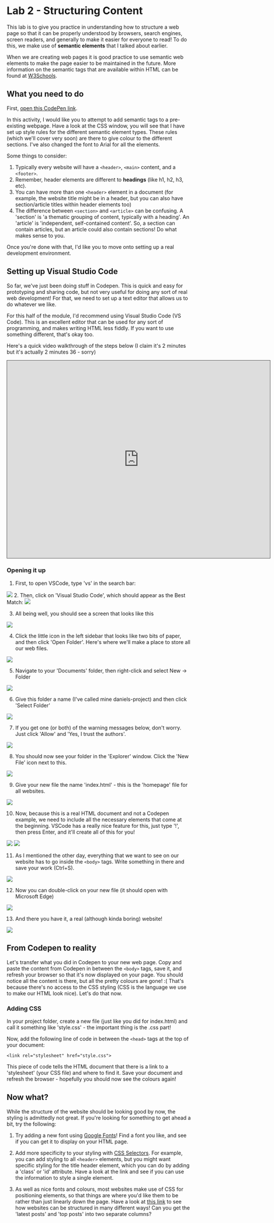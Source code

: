# Lab 2 - Structuring Content

This lab is to give you practice in understanding how to structure a web page so that it can be properly understood by browsers, search engines, screen readers, and generally to make it easier for everyone to read! To do this, we make use of **semantic elements** that I talked about earlier.

When we are creating web pages it is good practice to use semantic web elements to make the page easier to be maintained in the future. More information on the semantic tags that are available within HTML can be found at <a href="https://www.w3schools.com/html/html5_semantic_elements.asp">W3Schools</a>.

## What you need to do

First, <a href="https://codepen.io/Dan_Rough/pen/QwbopZy" target="_blank">open this CodePen link</a>.

In this activity, I would like you to attempt to add semantic tags to a pre-existing webpage. Have a look at the CSS window, you will see that I have set up style rules for the different semantic element types. These rules (which we'll cover very soon) are there to give colour to the different sections. I've also changed the font to Arial for all the elements.

Some things to consider:
1. Typically every website will have a ```<header>```, ```<main>``` content, and a ```<footer>```.
2. Remember, header elements are different to **headings** (like h1, h2, h3, etc).
3. You can have more than one ```<header>``` element in a document (for example, the website title might be in a header, but you can also have section/article titles within header elements too)
4. The difference between ```<section>``` and ```<article>``` can be confusing. A 'section' is 'a thematic grouping of content, typically with a heading'. An 'article' is 'independent, self-contained content'. So, a section can contain articles, but an article could also contain sections! Do what makes sense to you.

Once you're done with that, I'd like you to move onto setting up a real development environment.

## Setting up Visual Studio Code
So far, we've just been doing stuff in Codepen. This is quick and easy for prototyping and sharing code, but not very useful for doing any sort of real web development! For that, we need to set up a text editor that allows us to do whatever we like.

For this half of the module, I'd recommend using Visual Studio Code (VS Code). This is an excellent editor that can be used for any sort of programming, and makes writing HTML less fiddly. If you want to use something different, that's okay too. 

Here's a quick video walkthrough of the steps below (I claim it's 2 minutes but it's actually 2 minutes 36 - sorry)
<iframe src="https://dundee.cloud.panopto.eu/Panopto/Pages/Embed.aspx?id=7c4c22bb-36bf-40b0-b2a2-b30e01483b18&autoplay=false&offerviewer=true&showtitle=true&showbrand=true&captions=false&start=0&interactivity=all" height="540" width="720" style="border: 1px solid #464646;" allowfullscreen allow="autoplay" aria-label="Panopto Embedded Video Player" aria-description="Setting up Visual Studio Code" ></iframe>

### Opening it up
1. First, to open VSCode, type 'vs' in the search bar:
<img src = "vscode/vs1.png" class="awstiny left">
2. Then, click on 'Visual Studio Code', which should appear as the Best Match:
<img src = "vscode/vs2.png" class="awstiny left">

3. All being well, you should see a screen that looks like this
<img src = "vscode/vs3.png" class="aws">

4. Click the little icon in the left sidebar that looks like two bits of paper, and then click 'Open Folder'. Here's where we'll make a place to store all our web files.
<img src = "vscode/vs5.png" class="awssmallest">

5. Navigate to your 'Documents' folder, then right-click and select New -> Folder
<img src = "vscode/vs12.png" class="awssmaller">

6. Give this folder a name (I've called mine daniels-project) and then click 'Select Folder'
<img src = "vscode/vs13.png" class="awssmaller">

7. If you get one (or both) of the warning messages below, don't worry. Just click 'Allow' and 'Yes, I trust the authors'.
<img src = "vscode/vs6.png" class="aws">

8. You should now see your folder in the 'Explorer' window. Click the 'New File' icon next to this.
<img src = "vscode/vs7.png" class="awssmallest">

9. Give your new file the name 'index.html' - this is the 'homepage' file for all websites. 
<img src = "vscode/vs8.png" class="awssmallest">

10. Now, because this is a real HTML document and not a Codepen example, we need to include all the necessary elements that come at the beginning. VSCode has a really nice feature for this, just type '!', then press Enter, and it'll create all of this for you!
<img src = "vscode/vs9.png" class="awssmaller">
<img src = "vscode/vs10.png" class="awssmaller">

11. As I mentioned the other day, everything that we want to see on our website has to go inside the ```<body>``` tags. Write something in there and save your work (Ctrl+S).
<img src = "vscode/vs15.png" class="awssmaller">

12. Now you can double-click on your new file (it should open with Microsoft Edge)
<img src = "vscode/vs16.png" class="awssmallest">

13. And there you have it, a real (although kinda boring) website!
<img src = "vscode/vs17.png" class="awssmallest">

## From Codepen to reality
Let's transfer what you did in Codepen to your new web page. Copy and paste the content from Codepen in between the ```<body>``` tags, save it, and refresh your browser so that it's now displayed on your page. You should notice all the content is there, but all the pretty colours are gone! :( That's because there's no access to the CSS styling (CSS is the language we use to make our HTML look nice). Let's do that now.

### Adding CSS
In your project folder, create a new file (just like you did for index.html) and call it something like 'style.css' - the important thing is the .css part!

Now, add the following line of code in between the ```<head>``` tags at the top of your document:

```<link rel="stylesheet" href="style.css">```

This piece of code tells the HTML document that there is a link to a 'stylesheet' (your CSS file) and where to find it. Save your document and refresh the browser - hopefully you should now see the colours again!

## Now what?
While the structure of the website should be looking good by now, the styling is admittedly not great. If you're looking for something to get ahead a bit, try the following:

1. Try adding a new font using <a href="https://fonts.google.com/">Google Fonts</a>! Find a font you like, and see if you can get it to display on your HTML page.

2. Add more specificity to your styling with <a href="https://www.w3schools.com/css/css_selectors.asp">CSS Selectors</a>. For example, you can add styling to all ```<header>``` elements, but you might want specific styling for the title header element, which you can do by adding a 'class' or 'id' attribute. Have a look at the link and see if you can use the information to style a single element.

3. As well as nice fonts and colours, most websites make use of CSS for positioning elements, so that things are where you'd like them to be rather than just linearly down the page. Have a look at <a href ="https://www.w3schools.com/css/css_website_layout.asp">this link</a> to see how websites can be structured in many different ways! Can you get the 'latest posts' and 'top posts' into two separate columns?
